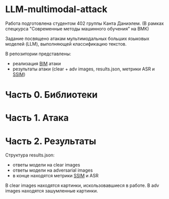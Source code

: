 # LLM-multimodal-attack
Работа подготовлена студентом 402 группы Канта Даниэлем. (В рамках спецкурса "Современные методы машинного обучения" на ВМК)

Задание посвящено атакам мультимодальных больших языковых моделей (LLM), выполняющей классификацию текстов.

В репозитории представлены:
- реализация [BIM](https://arxiv.org/pdf/1607.02533) атаки
- результаты атаки (clear + adv images, results.json, метрики ASR и [SSIM](https://arxiv.org/pdf/2002.02657))

# Часть 0. Библиотеки


# Часть 1. Атака


# Часть 2. Результаты
Структура results.json:
- ответы модели на clear images
- ответы модели на adversarial images
- в конце находятся метрики [SSIM](https://arxiv.org/pdf/2002.02657) и ASR

В clear images находятся картинки, искользовавшиеся в работе.
В adv images находятся зашумленные картинки.
